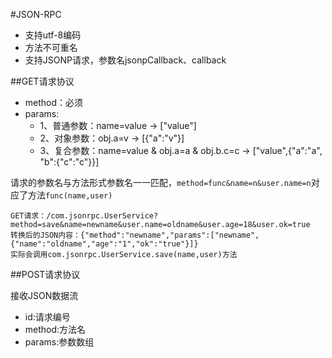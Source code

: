 #JSON-RPC

* 支持utf-8编码
* 方法不可重名
* 支持JSONP请求，参数名jsonpCallback、callback

##GET请求协议

* method：必须
* params:
    * 1、普通参数：name=value -> ["value"]
    * 2、对象参数：obj.a=v -> [{"a":"v"}]
    * 3、复合参数：name=value & obj.a=a & obj.b.c=c -> ["value",{"a":"a", "b":{"c":"c"}}]

请求的参数名与方法形式参数名一一匹配，`method=func&name=n&user.name=n`对应了方法`func(name,user)`

    GET请求：/com.jsonrpc.UserService?method=save&name=newname&user.name=oldname&user.age=18&user.ok=true
	转换后的JSON内容：{"method":"newname","params":["newname",{"name":"oldname","age":"1","ok":"true"}]}
	实际会调用com.jsonrpc.UserService.save(name,user)方法

##POST请求协议

接收JSON数据流

* id:请求编号
* method:方法名
* params:参数数组
